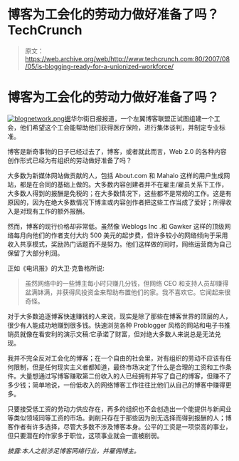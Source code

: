 # 博客为工会化的劳动力做好准备了吗？TechCrunch

> 原文：<https://web.archive.org/web/http://www.techcrunch.com:80/2007/08/05/is-blogging-ready-for-a-unionized-workforce/>

# 博客为工会化的劳动力做好准备了吗？

[![blognetwork.png](img/c17fa05d208a1e4f0eaaee7eed0a4e0e.png)据](https://web.archive.org/web/20220926100833/http://online.wsj.com/article/SB118635558212088712.html?mod=rss_whats_news_technology)华尔街日报报道，一个左翼博客联盟正试图组建一个工会，他们希望这个工会能帮助他们获得医疗保险，进行集体谈判，并制定专业标准。

博客是新奇事物的日子已经过去了，博客，或者就此而言，Web 2.0 的各种内容创作形式已经为有组织的劳动做好准备了吗？

大多数为新媒体网站做贡献的人，包括 About.com 和 Mahalo 这样的用户生成网站，都是在合同的基础上做的。大多数内容创建者并不在雇主/雇员关系下工作，大多数人得到的报酬是免税的；在大多数情况下，这些都不是常规的工作。这是有原因的，因为在绝大多数情况下博主或内容创作者把这些工作当成了爱好；所得收入是对现有工作的额外报酬。

然而，博客的现行价格却非常低。虽然像 Weblogs Inc .和 Gawker 这样的顶级网络每月向他们的作者支付大约 500 美元的起步费，但许多较小的网络倾向于采用收入共享模式，奖励热门话题而不是努力。他们这样做的同时，网络运营商为自己保留了大部分利润。

正如《电讯报》的大卫·克鲁格所说:

> 虽然网络中的一些博主每小时只赚几分钱，但网络 CEO 和支持人员却赚得盆满钵满，并获得风投资金来帮助布置他们的家。我不喜欢它。它闻起来很奇怪。

对于大多数追逐博客快速赚钱的人来说，现实是除了那些在博客世界的顶层的人，很少有人能成功地赚到很多钱。快速浏览各种 Problogger 风格的网站和电子书推销员就像在看安利的演示文稿:它承诺了财富，但对绝大多数人来说总是无法兑现。

我并不完全反对工会化的博客；在一个自由的社会里，对有组织的劳动不应该有任何限制，但是任何现实主义者都知道，最终市场决定了什么是合理的工资和工作条件。大量想通过写博客赚取第二份收入的人已经拥有并写了自己的博客，但赚不了多少钱；简单地说，一份低收入的网络博客工作往往比他们从自己的博客中赚得更多。

只要接受低工资的劳动力供应存在，再多的组织也不会创造出一个能提供与新闻业等类似领域同等工资的市场。剥削只存在于那些因为别无选择而得到报酬的人；博客作者有许多选择，尽管大多数不涉及博客本身。公平的工资是一项崇高的事业，但只要潜在的作家多于职位，这项事业就会一直被削弱。

*披露:本人之前涉足博客网络行业，并雇佣博主。*